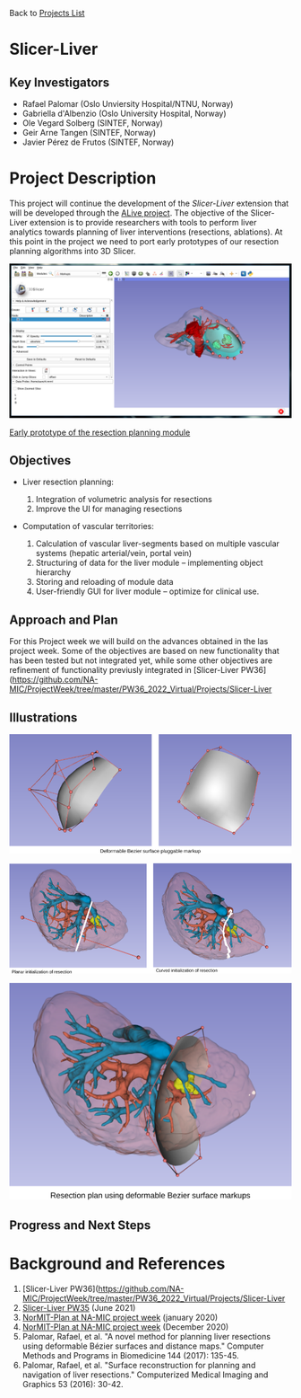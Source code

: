 Back to [Projects List](../../README.md#ProjectsList)

# Slicer-Liver

## Key Investigators

- Rafael Palomar (Oslo Unviersity Hospital/NTNU, Norway)
- Gabriella d'Albenzio (Oslo University Hospital, Norway)
- Ole Vegard Solberg (SINTEF, Norway)
- Geir Arne Tangen (SINTEF, Norway)
- Javier Pérez de Frutos (SINTEF, Norway)

# Project Description

This project will continue the development of the *Slicer-Liver* extension
that will be developed through the [ALive project](https://alive-research.no).
The objective of the Slicer-Liver extension is to provide researchers
with tools to perform liver analytics towards planning of liver interventions
(resections, ablations). At this point in the project we need to port early
prototypes of our resection planning algorithms into 3D Slicer.

![3D Bezier Surface Markup](screenshot.png)

[Early prototype of the resection planning module](https://youtu.be/7M3DULQp81k)

## Objectives

   - Liver resection planning:
   
      1. Integration of volumetric analysis for resections
      2. Improve the UI for managing resections
     
   - Computation of vascular territories:
   
      1. Calculation of vascular liver-segments based on multiple vascular systems (hepatic arterial/vein, portal vein) 
      2. Structuring of data for the liver module – implementing object hierarchy
      3. Storing and reloading of module data
      4. User-friendly GUI for liver module – optimize for clinical use.

## Approach and Plan

For this Project week we will build on the advances obtained in the las project
week. Some of the objectives are based on new functionality that has been tested
but not integrated yet, while some other objectives are refinement of
functionality previusly integrated in [Slicer-Liver
PW36](https://github.com/NA-MIC/ProjectWeek/tree/master/PW36_2022_Virtual/Projects/Slicer-Liver
 
## Illustrations

![3D Bezier Surface Markup](bezier_surface_markup.png)

![Resection initialization](resection_initialization.png)

![Resection planning](resection_planning.png)

## Progress and Next Steps

# Background and References
1. [Slicer-Liver PW36](https://github.com/NA-MIC/ProjectWeek/tree/master/PW36_2022_Virtual/Projects/Slicer-Liver
1. [Slicer-Liver PW35](https://github.com/NA-MIC/ProjectWeek/tree/master/PW35_2021_Virtual/Projects/Slicer-Liver
   "Slicer-Liver in the last ProjectWeek") (June 2021)
1. [NorMIT-Plan at NA-MIC project week](https://projectweek.na-mic.org/PW33_2020_GranCanaria/Projects/NorMIT-Plan/) (january 2020)
1. [NorMIT-Plan at NA-MIC project week](https://projectweek.na-mic.org/PW34_2020_Virtual/Projects/SlicerLiverAnalysis/) (December 2020)
1. Palomar, Rafael, et al. "A novel method for planning liver resections using deformable Bézier surfaces and distance maps." Computer Methods and Programs in Biomedicine 144 (2017): 135-45.
1. Palomar, Rafael, et al. "Surface reconstruction for planning and navigation of liver resections." Computerized Medical Imaging and Graphics 53 (2016): 30-42.
